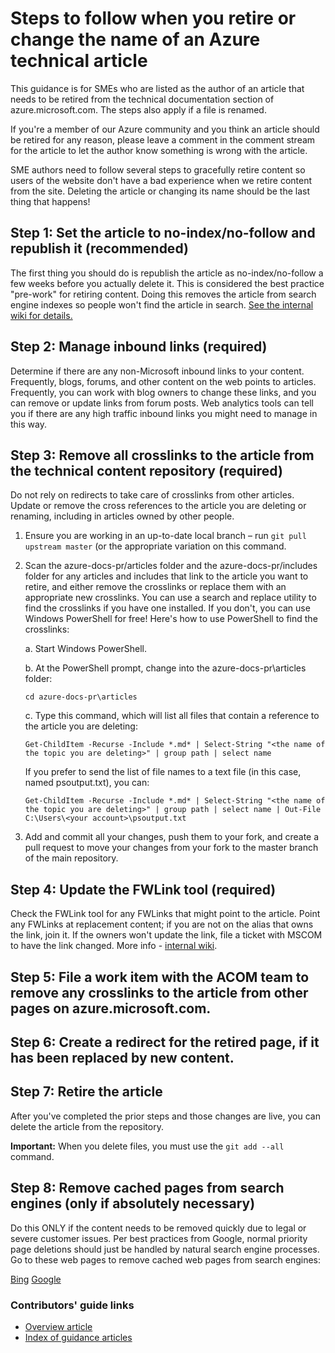 # Steps to follow when you retire or change the name of an Azure technical article
This guidance is for SMEs who are listed as the author of an article that needs to be retired from the technical documentation section of azure.microsoft.com. The steps also apply if a file is renamed.

If you're a member of our Azure community and you think an article should be retired for any reason, please leave a comment in the comment stream for the article to let the author know something is wrong with the article.

SME authors need to follow several steps to gracefully retire content so users of the website don't have a bad experience when we retire content from the site. Deleting the article or changing its name should be the last thing that happens!

## Step 1: Set the article to no-index/no-follow and republish it (recommended)
The first thing you should do is republish the article as no-index/no-follow a few weeks before you actually delete it. This is considered the best practice "pre-work" for retiring content. Doing this removes the article from search engine indexes so people won't find the article in search. [See the internal wiki for details.](https://microsoft.sharepoint.com/teams/azurecontentguidance/wiki/Pages/Remove%20published%20pages%20and%20request%20redirects.aspx)

## Step 2: Manage inbound links (required)
Determine if there are any non-Microsoft inbound links to your content. Frequently, blogs, forums, and other content on the web points to articles. Frequently, you can work with blog owners to change these links, and you can remove or update links from forum posts. Web analytics tools can tell you if there are any high traffic inbound links you might need to manage in this way.

## Step 3: Remove all crosslinks to the article from the technical content repository (required)
Do not rely on redirects to take care of crosslinks from other articles. Update or remove the cross references to the article you are deleting or renaming, including in articles owned by other people.

1. Ensure you are working in an up-to-date local branch – run `git pull upstream master` (or the appropriate variation on this command.
2. Scan the azure-docs-pr/articles folder and the azure-docs-pr/includes folder for any articles and includes that link to the article you want to retire, and either remove the crosslinks or replace them with an appropriate new crosslinks. You can use a search and replace utility to find the crosslinks if you have one installed. If you don't, you can use Windows PowerShell for free! Here's how to use PowerShell to find the crosslinks:
   
   a. Start Windows PowerShell.
   
   b. At the PowerShell prompt, change into the azure-docs-pr\articles folder:
   
   `cd azure-docs-pr\articles`
   
   c. Type this command, which will list all files that contain a reference to the article you are deleting:
   
   `Get-ChildItem -Recurse -Include *.md* | Select-String "<the name of the topic you are deleting>" | group path | select name`
   
   If you prefer to send the list of file names to a text file (in this case, named psoutput.txt), you can:
   
   `Get-ChildItem -Recurse -Include *.md* | Select-String "<the name of the topic you are deleting>" | group path | select name | Out-File C:\Users\<your account>\psoutput.txt`
3. Add and commit all your changes, push them to your fork, and create a pull request to move your changes from your fork to the master branch of the main repository.

## Step 4: Update the FWLink tool (required)
Check the FWLink tool for any FWLinks that might point to the article. Point any FWLinks at replacement content; if you are not on the alias that owns the link, join it. If the owners won't update the link, file a ticket with MSCOM to have the link changed. More info - [internal wiki](http://sharepoint/sites/azurecontentguidance/wiki/Pages/Manage%20inbound%20links%20to%20retired%20topics.aspx).

## Step 5: File a work item with the ACOM team to remove any crosslinks to the article from other pages on azure.microsoft.com.
## Step 6: Create a redirect for the retired page, if it has been replaced by new content.
## Step 7: Retire the article
After you've completed the prior steps and those changes are live, you can delete the article from the repository.

**Important:** When you delete files, you must use the `git add --all` command.

## Step 8: Remove cached pages from search engines (only if absolutely necessary)
Do this ONLY if the content needs to be removed quickly due to legal or severe customer issues. Per best practices from Google, normal priority page deletions should just be handled by natural search engine processes. Go to these web pages to remove cached web pages from search engines:

[Bing](https://www.bing.com/webmaster/tools/content-removal?rflid=1)
[Google](https://www.google.com/webmasters/tools/removals?pli=1)

### Contributors' guide links
* [Overview article](../README.md)
* [Index of guidance articles](contributor-guide-index.md)


